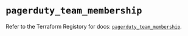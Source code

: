 # `pagerduty_team_membership`

Refer to the Terraform Registory for docs: [`pagerduty_team_membership`](https://registry.terraform.io/providers/pagerduty/pagerduty/3.3.0/docs/resources/team_membership).
